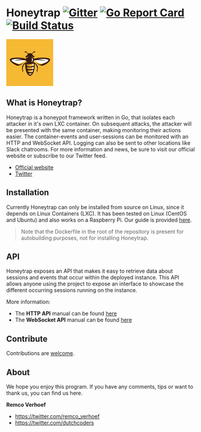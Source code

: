 # Honeytrap [![Gitter](https://badges.gitter.im/Join%20Chat.svg)](https://gitter.im/honeytrap/honeytrap?utm_source=badge&utm_medium=badge&utm_campaign=&utm_campaign=pr-badge&utm_content=badge) [![Go Report Card](https://goreportcard.com/badge/honeytrap/honeytrap)](https://goreportcard.com/report/honeytrap/honeytrap) [![Build Status](https://travis-ci.org/honeytrap/honeytrap.svg?branch=master)](https://travis-ci.org/honeytrap/honeytrap)


<img src="honeytrap_icon-small.png"/>

## What is Honeytrap?
Honeytrap is a honeypot framework written in Go, that isolates each attacker in it's own LXC container. On subsequent attacks, the attacker will be presented with the same container, making monitoring their actions easier. The container-events and user-sessions can be monitored with an HTTP and WebSocket API. Logging can also be sent to other locations like Slack chatrooms. For more information and news, be sure to visit our official website or subscribe to our Twitter feed.

- [Official website](http://honeytrap.io/#!/)
- [Twitter](https://twitter.com/honeycastio)

## Installation
Currently Honeytrap can only be installed from source on Linux, since it depends on Linux Containers (LXC). It has been tested on Linux (CentOS and Ubuntu) and also works on a Raspberry Pi. Our guide is provided [here](https://github.com/Einzelganger/honeytrap/wiki/Installation).
> Note that the Dockerfile in the root of the repository is present for autobuilding purposes, not for installing Honeytrap.


## API
Honeytrap exposes an API that makes it easy to retrieve data about sessions and events that occur within the deployed instance. This API allows anyone using the project to expose an interface to showcase the different occurring sessions running on the instance.

More information:
- The **HTTP API** manual can be found [here](https://github.com/Einzelganger/honeytrap/wiki/HTTP-API) 
- The  **WebSocket API** manual can be found [here](https://github.com/Einzelganger/honeytrap/wiki/WebSocket-API) 


## Contribute
Contributions are [welcome](https://github.com/Einzelganger/honeytrap/wiki/Contribution_Guide).

## About
We hope you enjoy this program. If you have any comments, tips or want to thank us, you can find us here.

**Remco Verhoef**
- <https://twitter.com/remco_verhoef>
- <https://twitter.com/dutchcoders>
